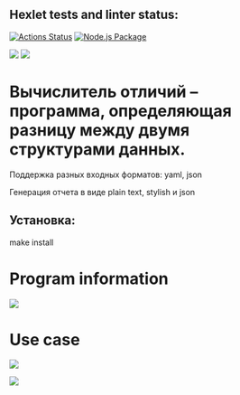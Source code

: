 ## Hexlet tests and linter status:

[![Actions Status](https://github.com/EvgeniyOl/frontend-project-lvl2/workflows/hexlet-check/badge.svg)](https://github.com/EvgeniyOl/frontend-project-lvl2/actions)
[![Node.js Package](https://github.com/EvgeniyOl/frontend-project-lvl2/actions/workflows/Node_CI.yml/badge.svg)](https://github.com/EvgeniyOl/frontend-project-lvl2/actions/workflows/Node_CI.yml)

<a href="https://codeclimate.com/github/EvgeniyOl/frontend-project-lvl2/maintainability"><img src="https://api.codeclimate.com/v1/badges/8c8385a849e349f40c11/maintainability" /></a>
<a href="https://codeclimate.com/github/EvgeniyOl/frontend-project-lvl2/test_coverage"><img src="https://api.codeclimate.com/v1/badges/8c8385a849e349f40c11/test_coverage" /></a>

# Вычислитель отличий – программа, определяющая разницу между двумя структурами данных.
Поддержка разных входных форматов: yaml, json

Генерация отчета в виде plain text, stylish и json

## Установка: 
make install

# Program information

<a href="https://asciinema.org/a/TTvoF62WbdS77BohsiHQU66Zs" target="_blank"><img src="https://asciinema.org/a/TTvoF62WbdS77BohsiHQU66Zs.svg" /></a>

# Use case

<a href="https://asciinema.org/a/462693" target="_blank"><img src="https://asciinema.org/a/462693.svg" /></a>

<a href="https://asciinema.org/a/462694" target="_blank"><img src="https://asciinema.org/a/462694.svg" /></a>
